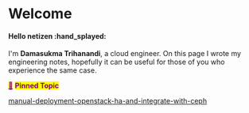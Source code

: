 # Welcome

#### Hello netizen :hand\_splayed:

I'm **Damasukma Trihanandi**, a cloud engineer. On this page I wrote my engineering notes, hopefully it can be useful for those of you who experience the same case.



[<mark style="color:purple;">📌</mark>](https://emojiguide.com/objects/pushpin/) <mark style="color:purple;">**Pinned Topic**</mark>&#x20;

[manual-deployment-openstack-ha-and-integrate-with-ceph](manual-deployment-openstack-ha-and-integrate-with-ceph/ "mention")



